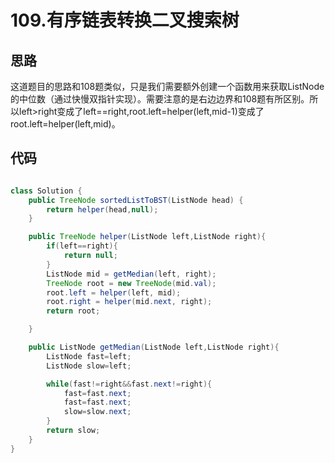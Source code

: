 # 109.有序链表转换二叉搜索树

## 思路

这道题目的思路和108题类似，只是我们需要额外创建一个函数用来获取ListNode的中位数（通过快慢双指针实现）。需要注意的是右边边界和108题有所区别。所以left>right变成了left==right,root.left=helper(left,mid-1)变成了root.left=helper(left,mid)。

## 代码

```java

class Solution {
    public TreeNode sortedListToBST(ListNode head) {
        return helper(head,null);
    }

    public TreeNode helper(ListNode left,ListNode right){
        if(left==right){
            return null;
        }
        ListNode mid = getMedian(left, right);
        TreeNode root = new TreeNode(mid.val);
        root.left = helper(left, mid);
        root.right = helper(mid.next, right);
        return root;

    }

    public ListNode getMedian(ListNode left,ListNode right){
        ListNode fast=left;
        ListNode slow=left;

        while(fast!=right&&fast.next!=right){
            fast=fast.next;
            fast=fast.next;
            slow=slow.next;
        }
        return slow;
    }
}
```

